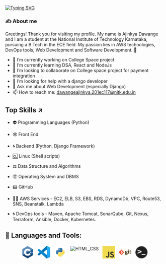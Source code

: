 [![Typing SVG](https://readme-typing-svg.demolab.com?font=Fira+Code&weight=700&size=23&pause=1000&color=00CD40&background=FFFFFF00&center=true&random=true&width=435&lines=Hey+there%2C+This+is+Ajinkya+%F0%9F%91%8B)](https://git.io/typing-svg)

### ✍️ About me
Greetings! Thank you for visiting my profile.
My name is Ajinkya Dawange and I am a student at the National Institute of Technology Karnataka, pursuing a B.Tech in the ECE field.
My passion lies in AWS technologies, DevOps tools, Web Development and Software Development. 💎

<!--
**ajinkyadawange31045/ajinkyadawange31045** is a ✨ _special_ ✨ repository because its `README.md` (this file) appears on your GitHub profile.

Here are some ideas to get you started:

- 🔭 I’m currently working on ...
- 🌱 I’m currently learning ...
- 👯 I’m looking to collaborate on ...
- 🤔 I’m looking for help with ...
- 💬 Ask me about ...
- 📫 How to reach me: ...
- 😄 Pronouns: ...
- ⚡ Fun fact: ...
-->


- 🔭 I’m currently working on College Space project
- 🌱 I’m currently learning DSA, React and NodeJs
- 👯 I’m looking to collaborate on College space project for payment integration 
- 🤔 I’m looking for help with a django developer
- 💬 Ask me about Web Development (especially Django)
- 📫 How to reach me: dawangeajinkya.201ec117@nitk.edu.in

## Top Skills ↗️
- 👽 Programming Languages (Python)

- 🕸️ Front End 

- 🌀 Backend (Python, Django Framework)

- 🆑 Linux (Shell scripts)

- ⚖️ Data Structure and Algorithms

- 🉑 Operating System and DBMS

- 📟 GitHub

- 👨‍💻 AWS Services - EC2, ELB, S3, EBS, RDS, DynamoDb, VPC, Route53, SNS, Beanstalk, Lambda

- 🌀 DevOps tools - Maven, Apache Tomcat, SonarQube, Git, Nexus, Terraform, Ansible, Docker, Kubernetes.

## :dart: Languages and Tools:
<p align="center">
  
<img src="https://raw.githubusercontent.com/github/explore/80688e429a7d4ef2fca1e82350fe8e3517d3494d/topics/cpp/cpp.png" alt="C++" height="40" style="vertical-align:top; margin:4px">
 
 <img src="https://raw.githubusercontent.com/github/explore/80688e429a7d4ef2fca1e82350fe8e3517d3494d/topics/visual-studio-code/visual-studio-code.png" alt="VS Code" height="40" style="vertical-align:top; margin:4px">
 
 <img src="https://raw.githubusercontent.com/github/explore/80688e429a7d4ef2fca1e82350fe8e3517d3494d/topics/python/python.png" alt="Python" height="40" style="vertical-align:top; margin:4px">
 
<img src="https://upload.wikimedia.org/wikipedia/commons/thumb/1/10/CSS3_and_HTML5_logos_and_wordmarks.svg/791px-CSS3_and_HTML5_logos_and_wordmarks.svg.png" alt="HTML_CSS" height="40" style="vertical-align:top; margin:4px">
 
<img src="https://raw.githubusercontent.com/github/explore/80688e429a7d4ef2fca1e82350fe8e3517d3494d/topics/javascript/javascript.png" alt="Javascript" height="40" style="vertical-align:top; margin:4px">
 
<img src="https://raw.githubusercontent.com/github/explore/80688e429a7d4ef2fca1e82350fe8e3517d3494d/topics/git/git.png" alt="Git" height="40" style="vertical-align:top; margin:4px">
 
<img src="https://raw.githubusercontent.com/github/explore/80688e429a7d4ef2fca1e82350fe8e3517d3494d/topics/terminal/terminal.png" alt="Linux" height="40" style="vertical-align:top; margin:4px">

 
</p>

